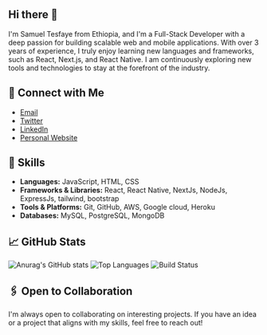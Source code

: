 ## Hi there 👋 

I'm Samuel Tesfaye from Ethiopia, and I'm a Full-Stack Developer with a deep passion for building scalable web and mobile applications. With over 3 years of experience, I truly enjoy learning new languages and frameworks, such as React, Next.js, and React Native. I am continuously exploring new tools and technologies to stay at the forefront of the industry.

## 🔗 Connect with Me

- [Email](mailto:tesamuel130@gmail.com)
- [Twitter](https://twitter.com/tesamuel130)
- [LinkedIn](https://www.linkedin.com/in/samuel-tesfaye-487286326?utm_source=share&utm_campaign=share_via&utm_content=profile&utm_medium=android_app)
- [Personal Website](https://tesamuel130.github.io/tesamuel-blog/)

  
## 🚀 Skills

- **Languages:** JavaScript, HTML, CSS
- **Frameworks & Libraries:** React, React Native, NextJs, NodeJs, ExpressJs, tailwind, bootstrap 
- **Tools & Platforms:** Git, GitHub, AWS, Google cloud, Heroku
- **Databases:** MySQL, PostgreSQL, MongoDB



<!--
**tesamuel130/tesamuel130** is a ✨ _special_ ✨ repository because its `README.md` (this file) appears on your GitHub profile.

Here are some ideas to get you started:

- 🔭 I’m currently working on secreate project
- 🌱 I’m currently learning 
- 👯 I’m looking to collaborate on sys
- 🤔 I’m looking for help with ...
- 💬 Ask me about ...
- 📫 How to reach me: ...
- 😄 Pronouns: ...
- ⚡ Fun fact: ...
-->

## 📈 GitHub Stats

![Anurag's GitHub stats](https://github-readme-stats.vercel.app/api?username=tesamuel130&show_icons=true&theme=dark)
![Top Languages](https://github-readme-stats.vercel.app/api/top-langs/?username=tesamuel130&layout=compact&theme=dark)
![Build Status](https://github.com/tesamuel130/<repository>/workflows/CI/badge.svg)


## 🖇️ Open to Collaboration

I'm always open to collaborating on interesting projects. If you have an idea or a project that aligns with my skills, feel free to reach out!
